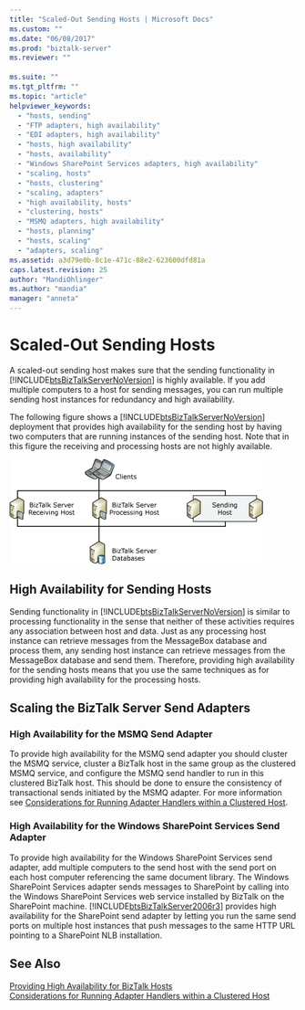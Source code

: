 ```yaml
---
title: "Scaled-Out Sending Hosts | Microsoft Docs"
ms.custom: ""
ms.date: "06/08/2017"
ms.prod: "biztalk-server"
ms.reviewer: ""

ms.suite: ""
ms.tgt_pltfrm: ""
ms.topic: "article"
helpviewer_keywords: 
  - "hosts, sending"
  - "FTP adapters, high availability"
  - "EDI adapters, high availability"
  - "hosts, high availability"
  - "hosts, availability"
  - "Windows SharePoint Services adapters, high availability"
  - "scaling, hosts"
  - "hosts, clustering"
  - "scaling, adapters"
  - "high availability, hosts"
  - "clustering, hosts"
  - "MSMQ adapters, high availability"
  - "hosts, planning"
  - "hosts, scaling"
  - "adapters, scaling"
ms.assetid: a3d79e0b-8c1e-471c-88e2-623600dfd81a
caps.latest.revision: 25
author: "MandiOhlinger"
ms.author: "mandia"
manager: "anneta"
---
```

# Scaled-Out Sending Hosts
A scaled-out sending host makes sure that the sending functionality in [!INCLUDE[btsBizTalkServerNoVersion](../includes/btsbiztalkservernoversion-md.md)] is highly available. If you add multiple computers to a host for sending messages, you can run multiple sending host instances for redundancy and high availability.  
  
 The following figure shows a [!INCLUDE[btsBizTalkServerNoVersion](../includes/btsbiztalkservernoversion-md.md)] deployment that provides high availability for the sending host by having two computers that are running instances of the sending host. Note that in this figure the receiving and processing hosts are not highly available.  
  
 ![Scaled&#45;Out Sending Host](../core/media/tdi-ha-scalesend.gif "TDI_HA_ScaleSend")  
  
## High Availability for Sending Hosts  
 Sending functionality in [!INCLUDE[btsBizTalkServerNoVersion](../includes/btsbiztalkservernoversion-md.md)] is similar to processing functionality in the sense that neither of these activities requires any association between host and data. Just as any processing host instance can retrieve messages from the MessageBox database and process them, any sending host instance can retrieve messages from the MessageBox database and send them. Therefore, providing high availability for the sending hosts means that you use the same techniques as for providing high availability for the processing hosts.  
  
## Scaling the BizTalk Server Send Adapters  
  
### High Availability for the MSMQ Send Adapter  
 To provide high availability for the MSMQ send adapter you should cluster the MSMQ service, cluster a BizTalk host in the same group as the clustered MSMQ service, and configure the MSMQ send handler to run in this clustered BizTalk host. This should be done to ensure the consistency of transactional sends initiated by the MSMQ adapter. For more information see [Considerations for Running Adapter Handlers within a Clustered Host](../core/considerations-for-running-adapter-handlers-within-a-clustered-host1.md).  
  
### High Availability for the Windows SharePoint Services Send Adapter  
 To provide high availability for the Windows SharePoint Services send adapter, add multiple computers to the send host with the send port on each host computer referencing the same document library. The Windows SharePoint Services adapter sends messages to SharePoint by calling into the Windows SharePoint Services web service installed by BizTalk on the SharePoint machine. [!INCLUDE[btsBizTalkServer2006r3](../includes/btsbiztalkserver2006r3-md.md)] provides high availability for the SharePoint send adapter by letting you run the same send ports on multiple host instances that push messages to the same HTTP URL pointing to a SharePoint NLB installation.  
  
## See Also  
 [Providing High Availability for BizTalk Hosts](../core/providing-high-availability-for-biztalk-hosts.md)   
 [Considerations for Running Adapter Handlers within a Clustered Host](../core/considerations-for-running-adapter-handlers-within-a-clustered-host1.md)